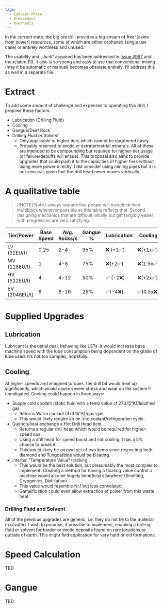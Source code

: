 ```yaml
---
tags:
  - Concept-Phase
  - Oreverhaul
  - Overhauls
---
```

In the current state, the big ore drill provides a big stream of free^[aside from power] resources, some of which are either orphaned (single use case) or entirely worthless and unused. 

The usability and „Junk“ acquired has been addressed in [Issue \#967](https://github.com/SymmetricDevs/Supersymmetry/issues/967) and the related [PR](https://github.com/SymmetricDevs/Supersymmetry/pull/972). 
It also is so strong and easy to use that conventional mining (may it be automatic or manual) becomes obsolete entirely. I‘ll address this as well in a separate file.
# Extract
To add some amount of challenge and expenses to operating this drill, I propose these factors:
- Lubrication (Drilling Fluid)
- Cooling
- Gangue/Deaf Rock 
- *Drilling Fluid or Solvent* 
	- Only applicable to higher tiers which cannot be dug/bored easily. 
	- Probably reserved to exotic or extraterrestrial minerals. 
All of these are intended to be compounding but required for higher-tier usage (or failure/debuffs will ensue). 
This proposal also aims to provide upgrades that could push it to the capacities of higher tiers without using more power directly. 
I did consider using mining pipes but it is not sensical, given that the drill head never moves vertically. 
# A qualitative table
> [!NOTE] Note
> I always assume that people will overclock their multiblock whenever possible so this table reflects that. 
> Second, designing mechanics that are difficult initially but get tangibly easier with progression are very satisfying. 

| Tier/Power    | Base Speed | Avg. Rocks/s | Gangue % | Lubrication | Cooling  | Drilling Fluid/Solvent |
| ------------- | ---------- | ------------ | -------- | ----------- | -------- | ---------------------- |
| LV (32EU/t)   | 0.25       | 2-4          | 95%      | ❌ (+1✅)     | ❌(+1x✅)  | ❌                      |
| MV (128EU/t)  | 1          | 4-8          | 75%      | ❌(+2✅)      | ❌(1.5x✅) | ❌                      |
| HV (512EU/t)  | 4          | 4-12         | 50%      | ✅ (-2❌)     | ❌(+2x✅)  | ❌                      |
| EV (2048EU/t) | 8          | 8-16         | 25%      | ✅(-4❌)      | ✅(0.5x❌) | ✅                      |
# Supplied Upgrades
## Lubrication
Lubricant is the usual deal, behaving like LSTs. It would increase base machine speed with the lube consumption being dependent on the grade of lube used. 
It‘s not too complex, hopefully. 
## Cooling 
At higher speeds and imagined torques, the drill bit would heat up significantly, which would cause severe stress and wear on the system if unmitigated. 
Cooling could happen in three ways:
- Supply cold coolant (static fluid with a temp value of 273.15°K)/liquified gas
	- Returns Warm coolant (373.15°K)/gas-gas
	- This would likely require an on-site coolant/refrigeration cycle. 
- Quench/heat exchange a Hot Drill Head item
	- Returns a regular drill head which would be required for higher-speed ops. 
	- Using a drill head for speed boost and not cooling it has a 5% chance to break it. 
	- This would likely be an own set of two items since respecting both diamond and Tungcarbide would be bloating. 
- Internal “Temperature Value” tracking
	- This would be the best solution, but presumably the most complex to implement. Creating a method for having a floating value control a machine would also be hugely beneficial elsewhere (Smelting, Cryogenics, Distillation)
	- This value would resemble Nr.1 but less convoluted. 
	- Gameification could even allow extraction of power from this waste heat. 
### Drilling Fluid and Solvent 
All of the previous upgrades are generic, i.e. they do not tie to the material excavated. 
I wish to propose, if possible to implement, enabling a drilling fluid or solvent for harder or exotic deposits found on rare locations or outside of earth. 
This might find application for very hard or old formations.
# Speed Calculation 
TBD
# Gangue
TBD
